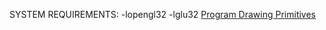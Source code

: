 
SYSTEM REQUIREMENTS:
-lopengl32 -lglu32
[Program Drawing Primitives](https://pbs.twimg.com/media/D5bi28CUwAA1Exr?format=png&name=small)
